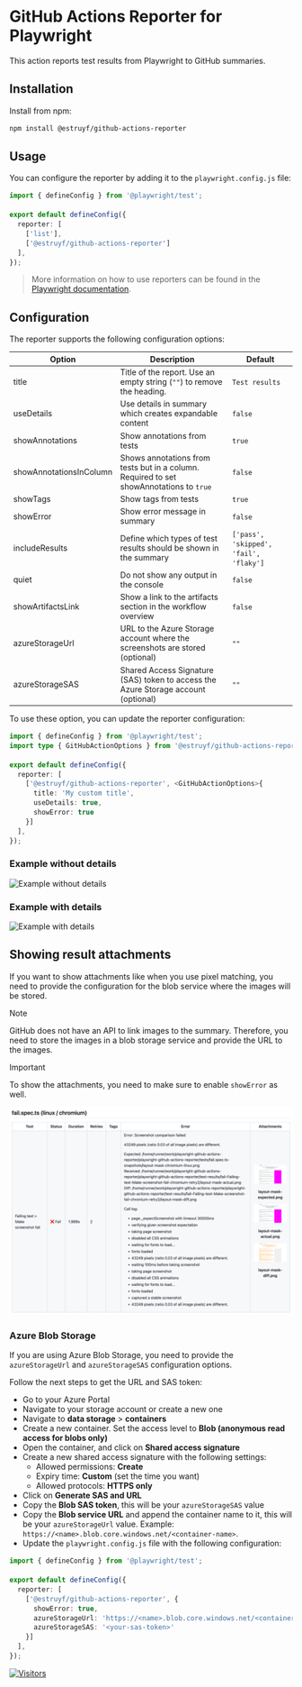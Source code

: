 # GitHub Actions Reporter for Playwright

This action reports test results from Playwright to GitHub summaries.

## Installation

Install from npm:
  
```bash
npm install @estruyf/github-actions-reporter
```

## Usage

You can configure the reporter by adding it to the `playwright.config.js` file:

```ts
import { defineConfig } from '@playwright/test';

export default defineConfig({
  reporter: [
    ['list'],
    ['@estruyf/github-actions-reporter']
  ],
});
```

> More information on how to use reporters can be found in the [Playwright documentation](https://playwright.dev/docs/test-reporters).

## Configuration

The reporter supports the following configuration options:

| Option | Description | Default |
| --- | --- | --- |
| title | Title of the report. Use an empty string (`""`) to remove the heading.  | `Test results` |
| useDetails | Use details in summary which creates expandable content | `false` |
| showAnnotations | Show annotations from tests | `true` |
| showAnnotationsInColumn | Shows annotations from tests but in a column.  Required to set showAnnotations to `true` | `false` |
| showTags | Show tags from tests | `true` |
| showError | Show error message in summary | `false` |
| includeResults | Define which types of test results should be shown in the summary | `['pass', 'skipped', 'fail', 'flaky']` |
| quiet | Do not show any output in the console | `false` |
| showArtifactsLink | Show a link to the artifacts section in the workflow overview | `false` |
| azureStorageUrl | URL to the Azure Storage account where the screenshots are stored (optional) | `""` |
| azureStorageSAS | Shared Access Signature (SAS) token to access the Azure Storage account (optional) | `""` |

To use these option, you can update the reporter configuration:

```ts
import { defineConfig } from '@playwright/test';
import type { GitHubActionOptions } from '@estruyf/github-actions-reporter';

export default defineConfig({
  reporter: [
    ['@estruyf/github-actions-reporter', <GitHubActionOptions>{
      title: 'My custom title',
      useDetails: true,
      showError: true
    }]
  ],
});
```

### Example without details

![Example without details](./assets/example-without-details.png)

### Example with details

![Example with details](./assets/example-with-details.png)

## Showing result attachments

If you want to show attachments like when you use pixel matching, you need to provide the configuration for the blob service where the images will be stored.

> [!NOTE]
> GitHub does not have an API to link images to the summary. Therefore, you need to store the images in a blob storage service and provide the URL to the images.

> [!IMPORTANT]
> To show the attachments, you need to make sure to enable `showError` as well.

![Example with attachments](./assets/example-with-attachments.png)

### Azure Blob Storage

If you are using Azure Blob Storage, you need to provide the `azureStorageUrl` and `azureStorageSAS` configuration options.

Follow the next steps to get the URL and SAS token:

- Go to your Azure Portal
- Navigate to your storage account or create a new one
- Navigate to **data storage** > **containers**
- Create a new container. Set the access level to **Blob (anonymous read access for blobs only)**
- Open the container, and click on **Shared access signature**
- Create a new shared access signature with the following settings:
  - Allowed permissions: **Create**
  - Expiry time: **Custom** (set the time you want)
  - Allowed protocols: **HTTPS only**
- Click on **Generate SAS and URL**
- Copy the **Blob SAS token**, this will be your `azureStorageSAS` value
- Copy the **Blob service URL** and append the container name to it, this will be your `azureStorageUrl` value. Example: `https://<name>.blob.core.windows.net/<container-name>`.
- Update the `playwright.config.js` file with the following configuration:

```ts
import { defineConfig } from '@playwright/test';

export default defineConfig({
  reporter: [
    ['@estruyf/github-actions-reporter', {
      showError: true,
      azureStorageUrl: 'https://<name>.blob.core.windows.net/<container-name>',
      azureStorageSAS: '<your-sas-token>'
    }]
  ],
});
```

[![Visitors](https://api.visitorbadge.io/api/visitors?path=https%3A%2F%2Fgithub.com%2Festruyf%2Fplaywright-github-actions-reporter&countColor=%23263759)](https://visitorbadge.io/status?path=https%3A%2F%2Fgithub.com%2Festruyf%2Fplaywright-github-actions-reporter)
